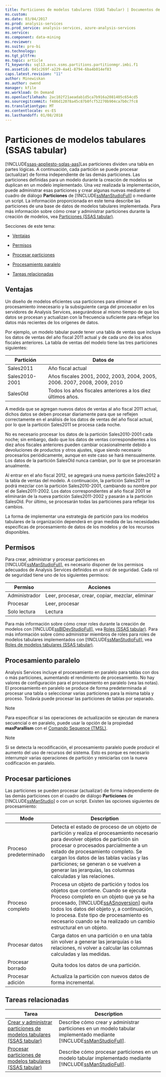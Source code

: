 ```yaml
---
title: Particiones de modelos tabulares (SSAS Tabular) | Documentos de Microsoft
ms.custom: 
ms.date: 03/04/2017
ms.prod: analysis-services
ms.prod_service: analysis-services, azure-analysis-services
ms.service: 
ms.component: data-mining
ms.reviewer: 
ms.suite: pro-bi
ms.technology: 
ms.tgt_pltfrm: 
ms.topic: article
f1_keywords: sql13.asvs.ssms.partitions.partitionmgr.imbi.f1
ms.assetid: 041c269f-a229-4a41-8794-6ba4b014ef83
caps.latest.revision: "11"
author: Minewiskan
ms.author: owend
manager: kfile
ms.workload: On Demand
ms.openlocfilehash: 2ac102f21aeadab1d5ca7b916a2081405c654cd5
ms.sourcegitcommit: f486d12078a45c87b0fcf52270b904ca7b0c7fc8
ms.translationtype: MT
ms.contentlocale: es-ES
ms.lasthandoff: 01/08/2018
---
```

# <a name="tabular-model-partitions-ssas-tabular"></a>Particiones de modelos tabulares (SSAS tabular)
[!INCLUDE[ssas-appliesto-sqlas-aas](../../includes/ssas-appliesto-sqlas-aas.md)]Las particiones dividen una tabla en partes lógicas. A continuación, cada partición se puede procesar (actualizar) de forma independiente de las demás particiones. Las particiones definidas para un modelo durante la creación de modelos se duplican en un modelo implementado. Una vez realizada la implementación, puede administrar esas particiones y crear algunas nuevas mediante el cuadro de diálogo **Particiones** de [!INCLUDE[ssManStudioFull](../../includes/ssmanstudiofull-md.md)] o mediante un script. La información proporcionada en este tema describe las particiones de una base de datos de modelos tabulares implementada. Para más información sobre cómo crear y administrar particiones durante la creación de modelos, vea [Particiones &#40;SSAS tabular&#41;](../../analysis-services/tabular-models/partitions-ssas-tabular.md).  
  
 Secciones de este tema:  
  
-   [Ventajas](#bkmk_benefits)  
  
-   [Permisos](#bkmk_permissions)  
  
-   [Procesar particiones](#bkmk_process_partitions)  
  
-   [Procesamiento paralelo](#bkmk_parallelProc)  
  
-   [Tareas relacionadas](#bkmk_related_tasks)  
  
##  <a name="bkmk_benefits"></a> Ventajas  
 Un diseño de modelos eficientes usa particiones para eliminar el procesamiento innecesario y la subsiguiente carga del procesador en los servidores de Analysis Services, asegurándose al mismo tiempo de que los datos se procesan y actualizan con la frecuencia suficiente para reflejar los datos más recientes de los orígenes de datos.  
  
 Por ejemplo, un modelo tabular puede tener una tabla de ventas que incluya los datos de ventas del año fiscal 2011 actual y de cada uno de los años fiscales anteriores. La tabla de ventas del modelo tiene las tres particiones siguientes:  
  
|Partición|Datos de|  
|---------------|---------------|  
|Sales2011|Año fiscal actual|  
|Sales2010-2001|Años fiscales 2001, 2002, 2003, 2004, 2005, 2006. 2007, 2008, 2009, 2010|  
|SalesOld|Todos los años fiscales anteriores a los diez últimos años.|  
  
 A medida que se agregan nuevos datos de ventas al año fiscal 2011 actual, dichos datos se deben procesar diariamente para que se reflejen correctamente en el análisis de los datos de ventas del año fiscal actual, por lo que la partición Sales2011 se procesa cada noche.  
  
 No es necesario procesar los datos de la partición Sales2010-2001 cada noche; sin embargo, dado que los datos de ventas correspondientes a los diez años fiscales anteriores pueden cambiar ocasionalmente debido a devoluciones de productos y otros ajustes, sigue siendo necesario procesarlos periódicamente, aunque en este caso se hará mensualmente. Los datos de la partición SalesOld nunca cambian, por lo que se procesarán anualmente.  
  
 Al entrar en el año fiscal 2012, se agregará una nueva partición Sales2012 a la tabla de ventas del modelo. A continuación, la partición Sales2011 se podrá mezclar con la partición Sales2010-2001, cambiando su nombre por el de Sales2011-2002. Los datos correspondientes al año fiscal 2001 se eliminarán de la nueva partición Sales2011-2002 y pasarán a la partición SalesOld. Por último, se procesarán todas las particiones para reflejar los cambios.  
  
 La forma de implementar una estrategia de partición para los modelos tabulares de la organización dependerá en gran medida de las necesidades específicas de procesamiento de datos de los modelos y de los recursos disponibles.  
  
##  <a name="bkmk_permissions"></a> Permisos  
 Para crear, administrar y procesar particiones en [!INCLUDE[ssManStudioFull](../../includes/ssmanstudiofull-md.md)], es necesario disponer de los permisos adecuados de Analysis Services definidos en un rol de seguridad. Cada rol de seguridad tiene uno de los siguientes permisos:  
  
|Permiso|Acciones|  
|----------------|-------------|  
|Administrador|Leer, procesar, crear, copiar, mezclar, eliminar|  
|Procesar|Leer, procesar|  
|Solo lectura|Lectura|  
  
 Para más información sobre cómo crear roles durante la creación de modelos con [!INCLUDE[ssBIDevStudioFull](../../includes/ssbidevstudiofull-md.md)], vea [Roles &#40;SSAS tabular&#41;](../../analysis-services/tabular-models/roles-ssas-tabular.md). Para más información sobre cómo administrar miembros de roles para roles de modelos tabulares implementados con [!INCLUDE[ssManStudioFull](../../includes/ssmanstudiofull-md.md)], vea [Roles de modelos tabulares &#40;SSAS tabular&#41;](../../analysis-services/tabular-models/tabular-model-roles-ssas-tabular.md).  
  
##  <a name="bkmk_parallelProc"></a> Procesamiento paralelo  
Analysis Services incluye el procesamiento en paralelo para tablas con dos o más particiones, aumentando el rendimiento de procesamiento. No hay valores de configuración para el procesamiento en paralelo (vea las notas). El procesamiento en paralelo se produce de forma predeterminada al procesar una tabla o seleccionar varias particiones para la misma tabla y proceso. Todavía puede procesar las particiones de tablas por separado.  
  
> [!NOTE]  
>  Para especificar si las operaciones de actualización se ejecutan de manera secuencial o en paralelo, puede usar la opción de la propiedad **maxParallism** con el [Comando Sequence (TMSL)](../../analysis-services/tabular-models-scripting-language-commands/sequence-command-tmsl.md).

> [!NOTE]  
>  Si se detecta la recodificación, el procesamiento paralelo puede producir el aumento del uso de recursos del sistema. Esto es porque es necesario interrumpir varias operaciones de partición y reiniciarlas con la nueva codificación en paralelo.  
  
##  <a name="bkmk_process_partitions"></a> Procesar particiones  
 Las particiones se pueden procesar (actualizar) de forma independiente de las demás particiones con el cuadro de diálogo **Particiones** de [!INCLUDE[ssManStudio](../../includes/ssmanstudio-md.md)] o con un script. Existen las opciones siguientes de procesamiento:  
  
|Mode|Description|  
|----------|-----------------|  
|Proceso predeterminado|Detecta el estado de proceso de un objeto de partición y realiza el procesamiento necesario para devolver objetos de partición sin procesar o procesados parcialmente a un estado de procesamiento completo. Se cargan los datos de las tablas vacías y las particiones; se generan o se vuelven a generar las jerarquías, las columnas calculadas y las relaciones.|  
|Proceso completo|Procesa un objeto de partición y todos los objetos que contiene. Cuando se ejecuta Proceso completo en un objeto que ya se ha procesado, [!INCLUDE[ssASnoversion](../../includes/ssasnoversion-md.md)] quita todos los datos del objeto y, a continuación, lo procesa. Este tipo de procesamiento es necesario cuando se ha realizado un cambio estructural en un objeto.|  
|Procesar datos|Carga datos en una partición o en una tabla sin volver a generar las jerarquías o las relaciones, ni volver a calcular las columnas calculadas y las medidas.|  
|Procesar borrado|Quita todos los datos de una partición.|  
|Procesar adición|Actualiza la partición con nuevos datos de forma incremental.|  
  
##  <a name="bkmk_related_tasks"></a> Tareas relacionadas  
  
|Tarea|Description|  
|----------|-----------------|  
|[Crear y administrar particiones de modelos tabulares &#40;SSAS tabular&#41;](../../analysis-services/tabular-models/create-and-manage-tabular-model-partitions-ssas-tabular.md)|Describe cómo crear y administrar particiones en un modelo tabular implementado mediante [!INCLUDE[ssManStudioFull](../../includes/ssmanstudiofull-md.md)].|  
|[Procesar particiones de modelos tabulares &#40;SSAS tabular&#41;](../../analysis-services/tabular-models/process-tabular-model-partitions-ssas-tabular.md)|Describe cómo procesar particiones en un modelo tabular implementado mediante [!INCLUDE[ssManStudioFull](../../includes/ssmanstudiofull-md.md)].|  
  
  
